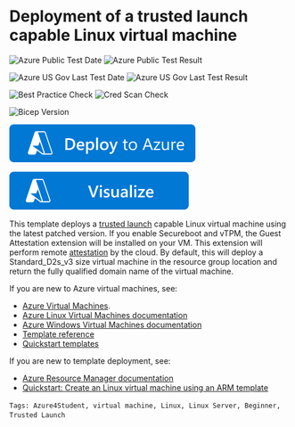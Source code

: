 # Deployment of a trusted launch capable Linux virtual machine

![Azure Public Test Date](https://azurequickstartsservice.blob.core.windows.net/badges/quickstarts/microsoft.compute/vm-trustedlaunch-linux/PublicLastTestDate.svg)
![Azure Public Test Result](https://azurequickstartsservice.blob.core.windows.net/badges/quickstarts/microsoft.compute/vm-trustedlaunch-linux/PublicDeployment.svg)

![Azure US Gov Last Test Date](https://azurequickstartsservice.blob.core.windows.net/badges/quickstarts/microsoft.compute/vm-trustedlaunch-linux/FairfaxLastTestDate.svg)
![Azure US Gov Last Test Result](https://azurequickstartsservice.blob.core.windows.net/badges/quickstarts/microsoft.compute/vm-trustedlaunch-linux/FairfaxDeployment.svg)

![Best Practice Check](https://azurequickstartsservice.blob.core.windows.net/badges/quickstarts/microsoft.compute/vm-trustedlaunch-linux/BestPracticeResult.svg)
![Cred Scan Check](https://azurequickstartsservice.blob.core.windows.net/badges/quickstarts/microsoft.compute/vm-trustedlaunch-linux/CredScanResult.svg)

![Bicep Version](https://azurequickstartsservice.blob.core.windows.net/badges/quickstarts/microsoft.compute/vm-trustedlaunch-linux/BicepVersion.svg)

[![Deploy To Azure](https://raw.githubusercontent.com/Azure/azure-quickstart-templates/master/1-CONTRIBUTION-GUIDE/images/deploytoazure.svg?sanitize=true)](https://portal.azure.com/#create/Microsoft.Template/uri/https%3A%2F%2Fraw.githubusercontent.com%2FAzure%2Fazure-quickstart-templates%2Fmaster%2Fquickstarts%2Fmicrosoft.compute%2Fvm-trustedlaunch-linux%2Fazuredeploy.json/createUIDefinitionUri/https%3A%2F%2Fraw.githubusercontent.com%2FAzure%2Fazure-quickstart-templates%2Fmaster%2Fquickstarts%2Fmicrosoft.compute%2Fvm-trustedlaunch-linux%2FcreateUiDefinition.json)

[![Visualize](https://raw.githubusercontent.com/Azure/azure-quickstart-templates/master/1-CONTRIBUTION-GUIDE/images/visualizebutton.svg?sanitize=true)](http://armviz.io/#/?load=https%3A%2F%2Fraw.githubusercontent.com%2FAzure%2Fazure-quickstart-templates%2Fmaster%2Fquickstarts%2Fmicrosoft.compute%2Fvm-trustedlaunch-linux%2Fazuredeploy.json)

This template deploys a [trusted launch](https://docs.microsoft.com/en-us/azure/virtual-machines/trusted-launch) capable Linux virtual machine using the latest patched version. If you enable Secureboot and vTPM, the Guest Attestation extension will be installed on your VM. This extension will perform remote [attestation](https://docs.microsoft.com/en-us/windows/security/information-protection/tpm/tpm-fundamentals#measured-boot-with-support-for-attestation) by the cloud. By default, this will deploy a Standard_D2s_v3 size virtual machine in the resource group location and return the fully qualified domain name of the virtual machine.

If you are new to Azure virtual machines, see:

- [Azure Virtual Machines](https://azure.microsoft.com/services/virtual-machines/).
- [Azure Linux Virtual Machines documentation](https://docs.microsoft.com/azure/virtual-machines/linux/)
- [Azure Windows Virtual Machines documentation](https://docs.microsoft.com/azure/virtual-machines/windows/)
- [Template reference](https://docs.microsoft.com/azure/templates/microsoft.compute/allversions)
- [Quickstart templates](https://azure.microsoft.com/resources/templates/?resourceType=Microsoft.Compute&pageNumber=1&sort=Popular)

If you are new to template deployment, see:

- [Azure Resource Manager documentation](https://docs.microsoft.com/azure/azure-resource-manager/)
- [Quickstart: Create an Linux virtual machine using an ARM template](https://docs.microsoft.com/azure/virtual-machines/linux/quick-create-template)

`Tags: Azure4Student, virtual machine, Linux, Linux Server, Beginner, Trusted Launch`
